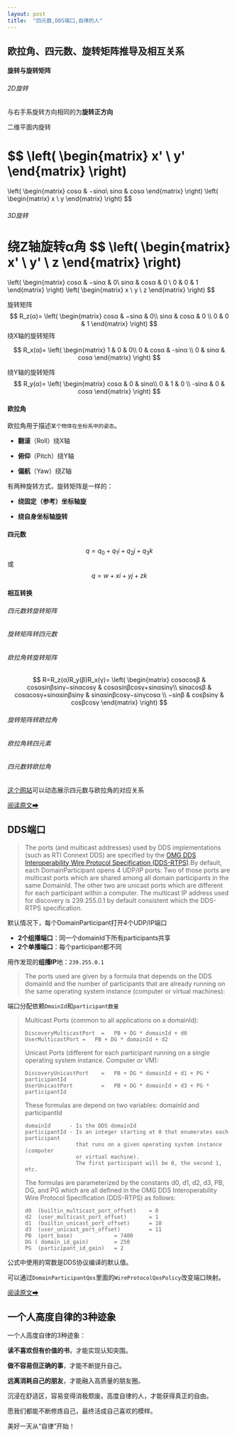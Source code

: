 ```yaml
---
layout: post
title:  "四元数,DDS端口,自律的人"
---
```


## 欧拉角、四元数、旋转矩阵推导及相互关系


#### 旋转与旋转矩阵

###### 2D旋转

与右手系旋转方向相同的为**旋转正方向**

二维平面内旋转

$$
\left(
    \begin{matrix}
    	x' \\
    	y'
    \end{matrix}
\right)
=
\left(
    \begin{matrix}
    	cosα & −sinα\\
    	sinα & cosα
    \end{matrix}
\right)
\left(
    \begin{matrix}
    	x \\
    	y
    \end{matrix}
\right)
$$


###### 3D旋转

绕Z轴旋转α角
$$
\left(
    \begin{matrix}
    	x' \\
    	y' \\
    	z
    \end{matrix}
\right)
=
\left(
    \begin{matrix}
    	cosα & −sinα & 0\\
    	sinα & cosα & 0 \\
    	0 & 0 & 1
    \end{matrix}
\right)
\left(
    \begin{matrix}
    	x \\
    	y \\
    	z
    \end{matrix}
\right)
$$


旋转矩阵
$$
R_z(α)=
\left(
    \begin{matrix}
    	cosα & −sinα & 0\\
    	sinα & cosα & 0 \\
    	0 & 0 & 1
    \end{matrix}
\right)
$$
绕X轴的旋转矩阵

$$
R_x(α)=
\left(
    \begin{matrix}
    	1 & 0 & 0\\
    	0 & cosα & -sinα \\
    	0 & sinα & cosα
    \end{matrix}
\right)
$$


绕Y轴的旋转矩阵
$$
R_y(α)=
\left(
    \begin{matrix}
    	cosα & 0 & sinα\\
    	0 & 1 & 0 \\
    	-sinα & 0 & cosα
    \end{matrix}
\right)
$$


#### 欧拉角

欧拉角用于描述`某个物体在坐标系中的姿态`。

* **翻滚**（Roll）绕X轴

* **俯仰**（Pitch）绕Y轴

* **偏航**（Yaw）绕Z轴

有两种旋转方式，旋转矩阵是一样的：

* **绕固定（参考）坐标轴旋**

* **绕自身坐标轴旋转**



#### 四元数

$$
q=q_0+q_1 i+q_2 j + q_3 k
$$
或
$$
q=w+x i+y j + z k
$$

#### 相互转换

###### 四元数转旋转矩阵
###### 旋转矩阵转四元数
###### 欧拉角转旋转矩阵

$$
R=R_z(α)R_y(β)R_x(γ)=
\left(
    \begin{matrix}
    	cosαcosβ & cosαsinβsinγ−sinαcosγ & cosαsinβcosγ+sinαsinγ\\
    	sinαcosβ & cosαcosγ+sinαsinβsinγ & sinαsinβcosγ−sinγcosα \\
    	−sinβ & cosβsinγ & cosβcosγ
    \end{matrix}
\right)
$$



###### 旋转矩阵转欧拉角
###### 欧拉角转四元素
###### 四元数转欧拉角

[这个网站](https://quaternions.online/)可以动态展示四元数与欧拉角的对应关系

[阅读原文➡](http://zhaoxuhui.top/blog/2018/03/13/RelationBetweenQ4&R&Euler.html)



## DDS端口

> The ports \(and multicast addresses\) used by DDS implementations \(such as RTI Connext DDS\) are specified by the [OMG DDS Interoperability Wire Protocol Specification \(DDS-RTPS\)](http://www.omg.org/spec/DDS-RTPS/).By default, each DomainParticipant opens 4 UDP/IP ports: Two of those ports are multicast ports which are shared among all domain participants in the same DomainId. The other two are unicast ports which are different for each participant within a computer. The multicast IP address used for discovery is 239.255.0.1 by default consistent which the DDS-RTPS specification.

默认情况下，每个DomainParticipant打开4个UDP/IP端口

* **2个组播端口**：同一个domainId下所有participants共享
* **2个单播端口**：每个participant都不同

用作发现的**组播IP**地：`239.255.0.1`

> The ports used are given by a formula that depends on the DDS domainId and the number of participants that are already running on the same operating system instance (computer or virtual machines):

端口分配依赖`DmainId`和`participant数量`


> Multicast Ports (common to all applications on a domainId):
>
> ```
> DiscoveryMulticastPort  =   PB + DG * domainId + d0
> UserMulticastPort	=   PB + DG * domainId + d2
> ```
>
> Unicast Ports (different for each participant running on a single operating system instance. Computer or VM):
>
> ```
> DiscoveryUnicastPort    =   PB + DG * domainId + d1 + PG * participantId
> UserUnicastPort         =   PB + DG * domainId + d3 + PG * participantId
> ```
>
> These formulas are depend on two variables: domainId and participantId
>
> ```
> domainId      - Is the DDS domainId
> participantId - Is an integer starting at 0 that enumerates each participant 
>                 that runs on a given operating system instance (computer 
>                 or virtual machine). 
>                 The first participant will be 0, the second 1, etc.
> ```
>
> The formulas are parameterized by the constants d0, d1, d2, d3, PB, DG, and PG which are all defined in the OMG DDS Interoperability Wire Protocol Specification (DDS-RTPS) as follows:
>
> ```
> d0  (builtin_multicast_port_offset)    = 0
> d2  (user_multicast_port_offset)       = 1 
> d1  (builtin_unicast_port_offset)      = 10
> d3  (user_unicast_port_offset)         = 11
> PB  (port_base)             = 7400
> DG ( domain_id_gain)        = 250
> PG  (participant_id_gain)   = 2
> ```
>

公式中使用的常数是DDS协议编译的默认值。

可以通过`DomainParticipantQos`里面的`WireProtocolQosPolicy`改变端口映射。

[阅读原文➡](https://community.rti.com/content/forum-topic/statically-configure-firewall-let-omg-dds-traffic-through)



## 一个人高度自律的3种迹象

一个人高度自律的3种迹象：

**读不喜欢但有价值的书**，才能实现认知突围。

**做不容易但正确的事**，才能不断提升自己。

**远离消耗自己的朋友**，才能融入高质量的朋友圈。

沉浸在舒适区，容易变得消极颓废。高度自律的人，才能获得真正的自由。

愿我们都能不断修炼自己，最终活成自己喜欢的模样。

美好一天从“自律”开始！
